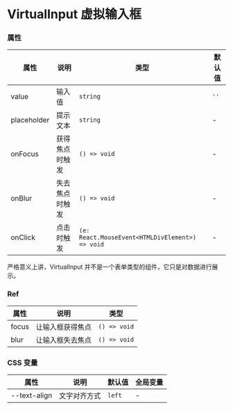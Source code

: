 # VirtualInput 虚拟输入框

<code src="./demos/demo1.tsx"></code>

### 属性

| 属性        | 说明           | 类型                                            | 默认值 |
| ----------- | -------------- | ----------------------------------------------- | ------ |
| value       | 输入值         | `string`                                        | `''`   |
| placeholder | 提示文本       | `string`                                        | -      |
| onFocus     | 获得焦点时触发 | `() => void`                                    | -      |
| onBlur      | 失去焦点时触发 | `() => void`                                    | -      |
| onClick     | 点击时触发     | `(e: React.MouseEvent<HTMLDivElement>) => void` | -      |

严格意义上讲，VirtualInput 并不是一个表单类型的组件，它只是对数据进行展示。

### Ref

| 属性  | 说明             | 类型         |
| ----- | ---------------- | ------------ |
| focus | 让输入框获得焦点 | `() => void` |
| blur  | 让输入框失去焦点 | `() => void` |

### CSS 变量

| 属性         | 说明         | 默认值 | 全局变量 |
| ------------ | ------------ | ------ | -------- |
| --text-align | 文字对齐方式 | `left` | -        |
